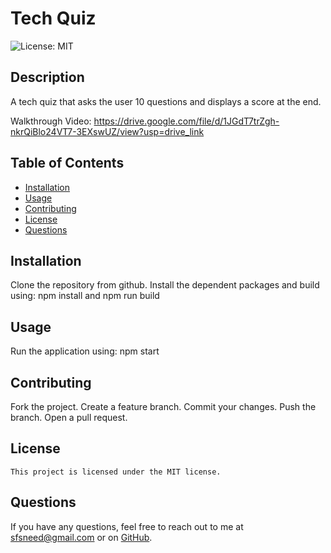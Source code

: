 # Tech Quiz

![License: MIT](https://img.shields.io/badge/License-MIT-yellow.svg)

## Description

A tech quiz that asks the user 10 questions and displays a score at the end.

Walkthrough Video:  https://drive.google.com/file/d/1JGdT7trZgh-nkrQiBlo24VT7-3EXswUZ/view?usp=drive_link

## Table of Contents

- [Installation](#installation)
- [Usage](#usage)
- [Contributing](#contributing)
- [License](#license)
- [Questions](#questions)

## Installation

Clone the repository from github. Install the dependent packages and build using: npm install and npm run build

## Usage

Run the application using: npm start<br>

## Contributing

Fork the project. Create a feature branch. Commit your changes. Push the branch. Open a pull request.

## License

    This project is licensed under the MIT license.

## Questions

If you have any questions, feel free to reach out to me at [sfsneed@gmail.com](mailto:sfsneed@gmail.com) or on [GitHub](https://github.com/sfsneed70).
